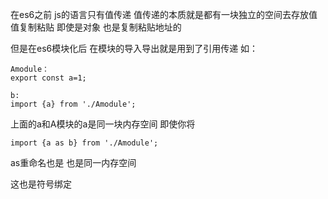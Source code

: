 在es6之前 js的语言只有值传递
值传递的本质就是都有一块独立的空间去存放值 值复制粘贴 即使是对象 也是复制粘贴地址的

但是在es6模块化后 在模块的导入导出就是用到了引用传递 如：
```
Amodule：
export const a=1;

b:
import {a} from './Amodule';
```
上面的a和A模块的a是同一块内存空间 即使你将
```
import {a as b} from './Amodule';
```
as重命名也是 也是同一内存空间

这也是符号绑定